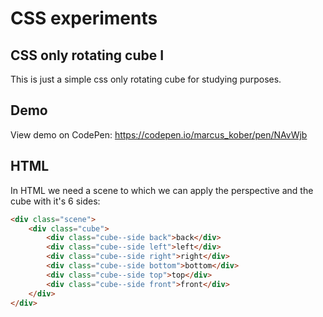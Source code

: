# CSS experiments

## CSS only rotating cube I

This is just a simple css only rotating cube for studying purposes.

## Demo

View demo on CodePen: https://codepen.io/marcus_kober/pen/NAvWjb

## HTML

In HTML we need a scene to which we can apply the perspective and the cube with it's 6 sides:

```html
<div class="scene">
    <div class="cube">
        <div class="cube--side back">back</div>
        <div class="cube--side left">left</div>
        <div class="cube--side right">right</div>
        <div class="cube--side bottom">bottom</div>
        <div class="cube--side top">top</div>
        <div class="cube--side front">front</div>
    </div>
</div>
```